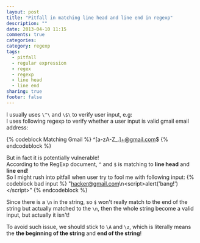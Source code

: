 ```yaml
---
layout: post
title: "Pitfall in matching line head and line end in regexp"
description: ""
date: 2013-04-10 11:15
comments: true
categories: 
category: regexp
tags:
  - pitfall
  - regular expression
  - regex
  - regexp
  - line head
  - line end
sharing: true
footer: false
---
```


I usually uses `\^\` and `\$\` to verify user input, e.g:  
I uses following regexp to verify whether a user input is valid gmail email address:

{% codeblock Matching Gmail %}
^[a-zA-Z_\.]+@gmail.com$
{% endcodeblock %}


But in fact it is potentially vulnerable!  
According to the RegExp document, `^` and `$` is matching to **line head** and **line end**!  
So I might rush into pitfall when user try to fool me with following input:
{% codeblock bad input %}
"hacker@gmail.com\n&lt;script&gt;alert('bang!')&lt;/script&gt;"
{% endcodeblock %}


Since there is a `\n` in the string, so `$` won't really match to the end of the string but actually matched to the `\n`, then the whole string become a valid input, but actually it isn't!

To avoid such issue, we should stick to `\A` and `\z`, which is literally means the **the beginning of the string** and **end of the string**!



